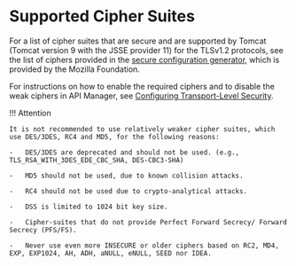 # Supported Cipher Suites

For a list of cipher suites that are secure and are supported by Tomcat (Tomcat version 9 with the JSSE provider 11) for the TLSv1.2 protocols, see the list of ciphers provided in the [secure configuration generator](https://ssl-config.mozilla.org/#server=tomcat&version=9.0.30&config=intermediate&guideline=5.6), which is provided by the Mozilla Foundation.

For instructions on how to enable the required ciphers and to disable the weak ciphers in API Manager, see [Configuring Transport-Level Security]({{base_path}}/administer/product-security/configuring-transport-level-security/).

!!! Attention 

    It is not recommended to use relatively weaker cipher suites, which use DES/3DES, RC4 and MD5, for the following reasons:

    -   DES/3DES are deprecated and should not be used. (e.g., TLS_RSA_WITH_3DES_EDE_CBC_SHA, DES-CBC3-SHA)

    -   MD5 should not be used, due to known collision attacks.

    -   RC4 should not be used due to crypto-analytical attacks. 

    -   DSS is limited to 1024 bit key size.

    -   Cipher-suites that do not provide Perfect Forward Secrecy/ Forward Secrecy (PFS/FS).

    -   Never use even more INSECURE or older ciphers based on RC2, MD4, EXP, EXP1024, AH, ADH, aNULL, eNULL, SEED nor IDEA.
